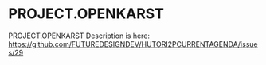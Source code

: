 # PROJECT.OPENKARST
PROJECT.OPENKARST Description is here: https://github.com/FUTUREDESIGNDEV/HUTORI2PCURRENTAGENDA/issues/29
